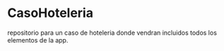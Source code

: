 # CasoHoteleria
repositorio para un caso de hoteleria donde vendran incluidos todos los elementos de la app.

